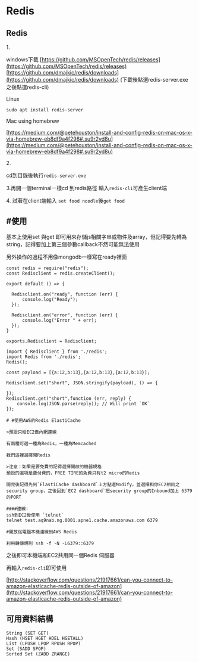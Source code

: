 # Redis

## Redis

1\.

windows下載 [https://github.com/MSOpenTech/redis/releases](https://github.com/MSOpenTech/redis/releases) [https://github.com/dmajkic/redis/downloads](https://github.com/dmajkic/redis/downloads) (下載後點選redis-server.exe 之後點選redis-cli)

Linux

```
sudo apt install redis-server
```

Mac using homebrew

[https://medium.com/@petehouston/install-and-config-redis-on-mac-os-x-via-homebrew-eb8df9a4f298#.su9r2yd8u](https://medium.com/@petehouston/install-and-config-redis-on-mac-os-x-via-homebrew-eb8df9a4f298#.su9r2yd8u)

2\.

cd到目錄後執行`redis-server.exe`

3.再開一個terminal一樣cd 到redis路徑 輸入`redis-cli`可產生client端

4\. 試著在client端輸入 `set food noodle`後`get food`

## #使用

基本上使用set 與get 即可用來存儲js相關字串或物件及array，但記得要先轉為string，記得要加上第三個參數callback不然可能無法使用

另外操作的過程不用像mongodb一樣寫在ready裡面

```
const redis = require("redis");
const Redisclient = redis.createClient();

export default () => {

  Redisclient.on("ready", function (err) {
      console.log("Ready");
  });

  Redisclient.on("error", function (err) {
      console.log("Error " + err);
  });
}

exports.Redisclient = Redisclient;
```

```
import { Redisclient } from './redis';
import Redis from './redis';
Redis();

const payload = [{a:12,b:13},{a:12,b:13},{a:12,b:13}];

Redisclient.set("short", JSON.stringify(payload), () => {

});
Redisclient.get("short",function (err, reply) {
    console.log(JSON.parse(reply)); // Will print `OK`
});
```

```
# #使用AWS的Redis ElastiCache

>預設只給EC2做內網連線

有兩種可選一種為Redis，一種為Memcached

我們這裡選擇開Redis

>注意：如果是要免費的記得選擇開啟的機器規格
預設的選項是要付費的，FREE TIRE的免費只有t2 micro的Redis

開完後記得先到`ElastiCache dashboard`上方點選Modify，並選擇和你EC2相同之security group，之後回到`EC2 dashboard`把security group的Inbound加上 6379的PORT

####連線:
ssh到EC2後使用 `telnet`
telnet test.aq9nab.ng.0001.apne1.cache.amazonaws.com 6379
```

```
#開放從電腦本機連線到AWS Redis

利用轉傳規則 ssh -f -N -L6379::6379
```

之後即可本機端和EC2共用同一個Redis 伺服器

再輸入`redis-cli`即可使用

[http://stackoverflow.com/questions/21917661/can-you-connect-to-amazon-elasticache-redis-outside-of-amazon](http://stackoverflow.com/questions/21917661/can-you-connect-to-amazon-elasticache-redis-outside-of-amazon)

## 可用資料結構

```
String (SET GET)
Hash (HSET HGET HDEL HGETALL)
List (LPUSH LPOP RPUSH RPOP)
Set (SADD SPOP)
Sorted Set (ZADD ZRANGE)
```
